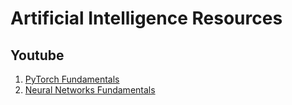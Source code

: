 # Artificial Intelligence Resources

## Youtube

1. [PyTorch Fundamentals](https://www.youtube.com/watch?v=v5cngxo4mIg)
2. [Neural Networks Fundamentals](https://www.youtube.com/playlist?list=PLZHQObOWTQDNU6R1_67000Dx_ZCJB-3pi)
